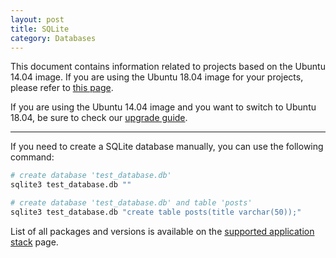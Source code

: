 ```yaml
---
layout: post
title: SQLite
category: Databases
---
```


This document contains information related to projects based on the Ubuntu 14.04 image. 
If you are using the Ubuntu 18.04 image for your projects, please refer to [this page](https://semaphoreci.com/docs/ubuntu-1804.html). 

If you are using the Ubuntu 14.04 image and you want to switch to Ubuntu 18.04, be sure to check our [upgrade guide](https://semaphoreci.com/docs/ubuntu-1804.html#how-to-upgrade).
___

If you need to create a SQLite database manually, you can use the following
command:

```bash
# create database 'test_database.db'
sqlite3 test_database.db ""

# create database 'test_database.db' and table 'posts'
sqlite3 test_database.db "create table posts(title varchar(50));"
```

List of all packages and versions is available on the [supported application stack](/docs/supported-stack.html) page.

